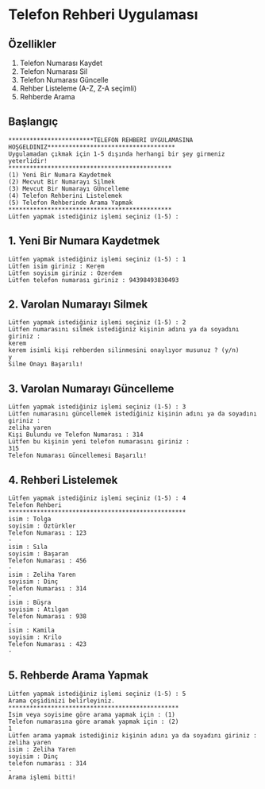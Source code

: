 # Telefon Rehberi Uygulaması
## Özellikler
1. Telefon Numarası Kaydet
2. Telefon Numarası Sil
3. Telefon Numarası Güncelle
4. Rehber Listeleme (A-Z, Z-A seçimli)
5. Rehberde Arama

## Başlangıç 

```
************************TELEFON REHBERI UYGULAMASINA HOŞGELDINIZ************************************
Uygulamadan çıkmak için 1-5 dışında herhangi bir şey girmeniz yeterlidir!
**********************************************
(1) Yeni Bir Numara Kaydetmek
(2) Mecvut Bir Numarayı Silmek
(3) Mevcut Bir Numarayı GÜncelleme
(4) Telefon Rehberini Listelemek
(5) Telefon Rehberinde Arama Yapmak
**********************************************
Lütfen yapmak istediğiniz işlemi seçiniz (1-5) : 
```

## 1. Yeni Bir Numara Kaydetmek

```
Lütfen yapmak istediğiniz işlemi seçiniz (1-5) : 1
Lütfen isim giriniz : Kerem
Lütfen soyisim giriniz : Özerdem
Lütfen telefon numarası giriniz : 94398493830493
```

## 2. Varolan Numarayı Silmek
```
Lütfen yapmak istediğiniz işlemi seçiniz (1-5) : 2
Lütfen numarasını silmek istediğiniz kişinin adını ya da soyadını giriniz : 
kerem
kerem isimli kişi rehberden silinmesini onaylıyor musunuz ? (y/n)
y
Silme Onayı Başarılı!
```

## 3. Varolan Numarayı Güncelleme
```
Lütfen yapmak istediğiniz işlemi seçiniz (1-5) : 3
Lütfen numarasını güncellemek istediğiniz kişinin adını ya da soyadını giriniz : 
zeliha yaren
Kişi Bulundu ve Telefon Numarası : 314
Lütfen bu kişinin yeni telefon numarasını giriniz : 
315
Telefon Numarası Güncellemesi Başarılı!
```

## 4. Rehberi Listelemek 
```
Lütfen yapmak istediğiniz işlemi seçiniz (1-5) : 4
Telefon Rehberi
**************************************************
isim : Tolga
soyisim : Öztürkler
Telefon Numarası : 123
-
isim : Sıla
soyisim : Başaran
Telefon Numarası : 456
-
isim : Zeliha Yaren
soyisim : Dinç
Telefon Numarası : 314
-
isim : Büşra
soyisim : Atılgan
Telefon Numarası : 938
-
isim : Kamila
soyisim : Krilo
Telefon Numarası : 423
-
```

## 5. Rehberde Arama Yapmak
```
Lütfen yapmak istediğiniz işlemi seçiniz (1-5) : 5
Arama çeşidinizi belirleyiniz.
************************************************
İsim veya soyisime göre arama yapmak için : (1)
Telefon numarasına göre aramak yapmak için : (2)
1
Lütfen arama yapmak istediğiniz kişinin adını ya da soyadını giriniz : 
zeliha yaren
isim : Zeliha Yaren
soyisim : Dinç
telefon numarası : 314
-
Arama işlemi bitti!
```
